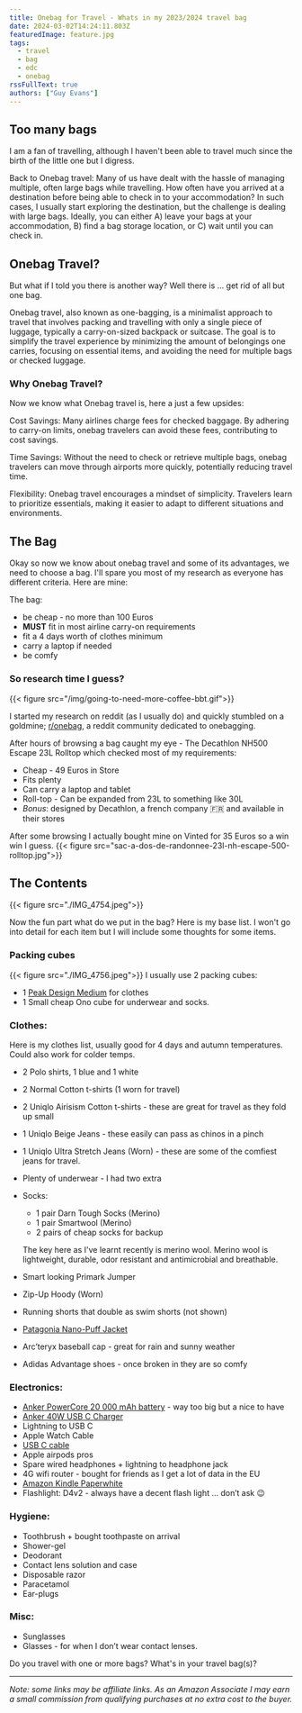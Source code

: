 ```yaml
---
title: Onebag for Travel - Whats in my 2023/2024 travel bag
date: 2024-03-02T14:24:11.803Z
featuredImage: feature.jpg
tags:
  - travel
  - bag
  - edc
  - onebag
rssFullText: true
authors: ["Guy Evans"]
---
```

## Too many bags
I am a fan of travelling, although I haven't been able to travel much since the birth of the little one but I digress. 

Back to Onebag travel: Many of us have dealt with the hassle of managing multiple, often large bags while travelling. How often have you arrived at a destination before being able to check in to your accommodation? In such cases, I usually start exploring the destination, but the challenge is dealing with large bags. Ideally, you can either A) leave your bags at your accommodation, B) find a bag storage location, or C) wait until you can check in.

## Onebag Travel?
But what if I told you there is another way? Well there is ... get rid of all but one bag. 

Onebag travel, also known as one-bagging, is a minimalist approach to travel that involves packing and travelling with only a single piece of luggage, typically a carry-on-sized backpack or suitcase. The goal is to simplify the travel experience by minimizing the amount of belongings one carries, focusing on essential items, and avoiding the need for multiple bags or checked luggage.
### Why Onebag Travel?
Now we know what Onebag travel is, here a just a few upsides:

Cost Savings: Many airlines charge fees for checked baggage. By adhering to carry-on limits, onebag travelers can avoid these fees, contributing to cost savings.

Time Savings: Without the need to check or retrieve multiple bags, onebag travelers can move through airports more quickly, potentially reducing travel time.

Flexibility: Onebag travel encourages a mindset of simplicity. Travelers learn to prioritize essentials, making it easier to adapt to different situations and environments.

## The Bag

Okay so now we know about onebag travel and some of its advantages, we need to choose a bag. I'll spare you most of my research as everyone has different criteria. Here are mine:

The bag:
* be cheap - no more than 100 Euros
* __MUST__ fit in most airline carry-on requirements
* fit a 4 days worth of clothes minimum
* carry a laptop if needed
* be comfy

### So research time I guess? 

{{< figure src="/img/going-to-need-more-coffee-bbt.gif">}}

I started my research on reddit (as I usually do) and quickly stumbled on a goldmine; [r/onebag](https://www.reddit.com/r/onebag/), a reddit community dedicated to onebagging.

After hours of browsing a bag caught my eye - The Decathlon NH500 Escape 23L Rolltop which checked most of my requirements:

* Cheap - 49 Euros in Store
* Fits plenty
* Can carry a laptop and tablet
* Roll-top - Can be expanded from 23L to something like 30L
* _Bonus_: designed by Decathlon, a french company :fr: and available in their stores

After some browsing I actually bought mine on Vinted for 35 Euros so a win win I guess.
{{< figure src="sac-a-dos-de-randonnee-23l-nh-escape-500-rolltop.jpg">}}

## The Contents

{{< figure src="./IMG_4754.jpeg">}}

Now the fun part what do we put in the bag? Here is my base list. I won't go into detail for each item but I will include some thoughts for some items.


### Packing cubes
{{< figure src="./IMG_4756.jpeg">}}
I usually use 2 packing cubes:
- 1 [Peak Design Medium](https://amzn.to/48k3dRM) for clothes 
- 1 Small cheap Ono cube for underwear and socks. 

### Clothes:
Here is my clothes list, usually good for 4 days and autumn temperatures. Could also work for colder temps.
- 2 Polo shirts, 1 blue and 1 white
- 2 Normal Cotton t-shirts (1 worn for travel)
- 2 Uniqlo Airisism Cotton t-shirts - these are great for travel as they fold up small
- 1 Uniqlo Beige Jeans - these easily can pass as chinos in a pinch
- 1 Uniqlo Ultra Stretch Jeans (Worn) - these are some of the comfiest jeans for travel. 
- Plenty of underwear - I had two extra
- Socks: 
  - 1 pair Darn Tough Socks (Merino)
  - 1 pair Smartwool (Merino)
  - 2 pairs of cheap socks for backup
  
  The key here as I've learnt recently is merino wool. Merino wool is lightweight, durable, odor resistant and antimicrobial and breathable.
- Smart looking Primark Jumper
- Zip-Up Hoody (Worn)
- Running shorts that double as swim shorts (not shown)
- [Patagonia Nano-Puff Jacket](https://amzn.to/49SGz3u)
- Arc’teryx baseball cap - great for rain and sunny weather
- Adidas Advantage shoes - once broken in they are so comfy

### Electronics:
- [Anker PowerCore 20 000 mAh battery](https://amzn.to/3TkAAiZ) - way too big but a nice to have
- [Anker 40W USB C Charger](https://amzn.to/4ansg7Y)
- Lightning to USB C
- Apple Watch Cable
- [USB C cable](https://amzn.to/4alrgBh)
- Apple airpods pros
- Spare wired headphones + lightning to headphone jack
- 4G wifi router - bought for friends as I get a lot of data in the EU
- [Amazon Kindle Paperwhite](https://amzn.to/3RmaN7p)
- Flashlight: D4v2 - always have a decent flash light … don’t ask 😉

### Hygiene:
- Toothbrush + bought toothpaste on arrival
- Shower-gel
- Deodorant 
- Contact lens solution and case
- Disposable razor
- Paracetamol
- Ear-plugs

### Misc:
- Sunglasses
- Glasses - for when I don’t wear contact lenses. 

Do you travel with one or more bags? What's in your travel bag(s)? 

---
_Note: some links may be affiliate links. As an Amazon Associate I may earn a small commission from qualifying purchases at no extra cost to the buyer._